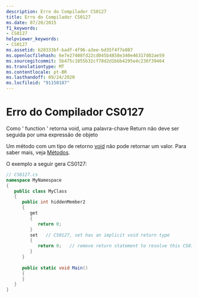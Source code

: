 ```yaml
---
description: Erro do Compilador CS0127
title: Erro do Compilador CS0127
ms.date: 07/20/2015
f1_keywords:
- CS0127
helpviewer_keywords:
- CS0127
ms.assetid: b20333bf-badf-4f96-a3ee-bd35f4f7e807
ms.openlocfilehash: 6e7e27408fd22cd045b4858e340e46317d02ae59
ms.sourcegitcommit: 5b475c1855b32cf78d2d1bbb4295e4c236f39464
ms.translationtype: MT
ms.contentlocale: pt-BR
ms.lasthandoff: 09/24/2020
ms.locfileid: "91150187"
---
```

# <a name="compiler-error-cs0127"></a>Erro do Compilador CS0127

Como ' function ' retorna void, uma palavra-chave Return não deve ser seguida por uma expressão de objeto  
  
 Um método com um tipo de retorno [void](../language-reference/builtin-types/void.md) não pode retornar um valor. Para saber mais, veja [Métodos](../programming-guide/classes-and-structs/methods.md).  
  
 O exemplo a seguir gera CS0127:  
  
```csharp  
// CS0127.cs  
namespace MyNamespace  
{  
   public class MyClass  
   {  
      public int hiddenMember2  
      {  
         get  
         {  
            return 0;  
         }  
         set   // CS0127, set has an implicit void return type  
         {  
            return 0;   // remove return statement to resolve this CS0127  
         }  
      }  
  
      public static void Main()  
      {  
      }  
   }  
}  
```
